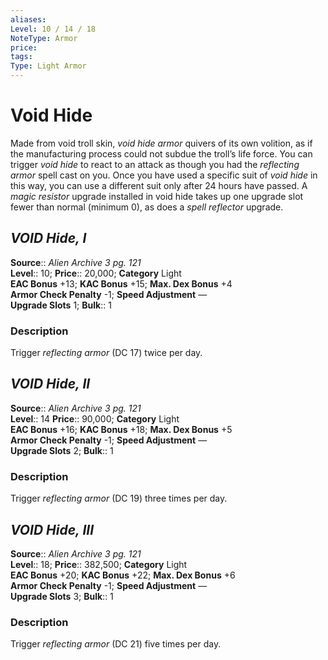 ```yaml
---
aliases: 
Level: 10 / 14 / 18
NoteType: Armor
price: 
tags: 
Type: Light Armor
---
```


# Void Hide

Made from void troll skin, _void hide armor_ quivers of its own volition, as if the manufacturing process could not subdue the troll’s life force. You can trigger _void hide_ to react to an attack as though you had the _reflecting armor_ spell cast on you. Once you have used a specific suit of _void hide_ in this way, you can use a different suit only after 24 hours have passed. A _magic resistor_ upgrade installed in void hide takes up one upgrade slot fewer than normal (minimum 0), as does a _spell reflector_ upgrade.  

## _VOID Hide, I_

**Source**:: _Alien Archive 3 pg. 121_  
**Level**:: 10;
**Price**:: 20,000; **Category** Light  
**EAC Bonus** +13; **KAC Bonus** +15; **Max. Dex Bonus** +4  
**Armor Check Penalty** -1; **Speed Adjustment** —  
**Upgrade Slots** 1; **Bulk**:: 1

### Description

Trigger _reflecting armor_ (DC 17) twice per day.

## _VOID Hide, II_

**Source**:: _Alien Archive 3 pg. 121_  
**Level**:: 14
**Price**:: 90,000; **Category** Light  
**EAC Bonus** +16; **KAC Bonus** +18; **Max. Dex Bonus** +5  
**Armor Check Penalty** -1; **Speed Adjustment** —  
**Upgrade Slots** 2; **Bulk**:: 1

### Description

Trigger _reflecting armor_ (DC 19) three times per day.

## _VOID Hide, III_

**Source**:: _Alien Archive 3 pg. 121_  
**Level**:: 18;
**Price**:: 382,500; **Category** Light  
**EAC Bonus** +20; **KAC Bonus** +22; **Max. Dex Bonus** +6  
**Armor Check Penalty** -1; **Speed Adjustment** —  
**Upgrade Slots** 3; **Bulk**:: 1

### Description

Trigger _reflecting armor_ (DC 21) five times per day.

